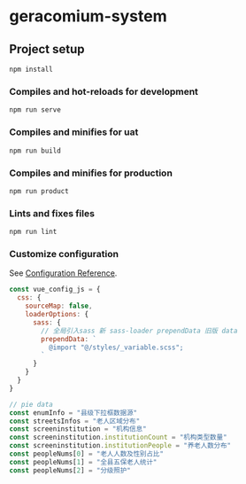 # geracomium-system

## Project setup
```
npm install
```

### Compiles and hot-reloads for development
```
npm run serve
```

### Compiles and minifies for uat
```
npm run build
```

### Compiles and minifies for production
```
npm run product
```

### Lints and fixes files
```
npm run lint
```

### Customize configuration
See [Configuration Reference](https://cli.vuejs.org/config/).


```js
const vue_config_js = {
  css: {
    sourceMap: false,
    loaderOptions: {
      sass: {
        // 全局引入sass 新 sass-loader prependData 旧版 data
        prependData: `
          @import "@/styles/_variable.scss";
        `
      }
    }
  }
}

// pie data
const enumInfo = "县级下拉框数据源"
const streetsInfos = "老人区域分布"
const screeninstitution = "机构信息"
const screeninstitution.institutionCount = "机构类型数量"
const screeninstitution.institutionPeople = "养老人数分布"
const peopleNums[0] = "老人人数及性别占比"
const peopleNums[1] = "全县五保老人统计"
const peopleNums[2] = "分级照护"
```